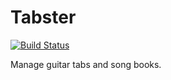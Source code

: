 Tabster
===========

[![Build Status](https://travis-ci.org/tjoconnr/Tabster.svg?branch=master)](https://travis-ci.org/tjoconnr/Tabster)

Manage guitar tabs and song books.
